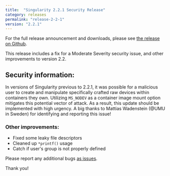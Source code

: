 ```yaml
---
title:  "Singularity 2.2.1 Security Release"
category: releases
permalink: "release-2-2-1"
version: "2.2.1"
---
```


For the full release announcement and downloads, please see <a target="_blank" href="https://github.com/singularityware/singularity/releases/tag/2.2.1">the release on Github</a>.

This release includes a fix for a Moderate Severity security issue, and other improvements to version 2.2.

## Security information:

In versions of Singularity previous to 2.2.1, it was possible for a malicious user to create and manipulate specifically crafted raw devices within containers they own. Utilizing `MS_NODEV` as a container image mount option mitigates this potential vector of attack. As a result, this update should be implemented with high urgency. A big thanks to Mattias Wadenstein (@UMU in Sweden) for identifying and reporting this issue!


### Other improvements:

* Fixed some leaky file descriptors
* Cleaned up `*printf()` usage
* Catch if user's group is not properly defined

Please report any additional bugs <a href="https://github.com/singularityware/singularity/issues/new" target="_blank">as issues</a>.

Thank you!

